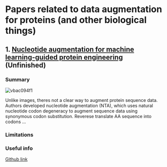 # Papers related to data augmentation for proteins (and other biological things)

## 1. [Nucleotide augmentation for machine learning-guided protein engineering](https://www.ncbi.nlm.nih.gov/pmc/articles/PMC9843584/) (Unfinished)
### Summary
![vbac094f1](https://github.com/young-su-ko/dl4proteins/assets/130201330/77dc098f-08da-489d-94df-1f760a170b8c)

Unlike images, theres not a clear way to augment protein sequence data. Authors developed nucleotide augmentation (NTA), which uses natural nucleotide codon degeneracy to augment sequence data using synonymous codon substitution. Reverese translate AA sequence into codons ...
### Limitations
### Useful info
[Github link](https://github.com/minotm/NTA)
